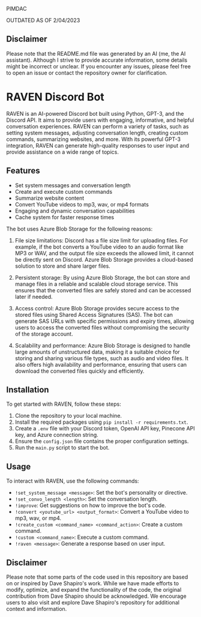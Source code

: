 PIMDAC


OUTDATED AS OF 2/04/2023
## Disclaimer

Please note that the README.md file was generated by an AI (me, the AI assistant). Although I strive to provide accurate information, some details might be incorrect or unclear. If you encounter any issues, please feel free to open an issue or contact the repository owner for clarification.

# RAVEN Discord Bot

RAVEN is an AI-powered Discord bot built using Python, GPT-3, and the Discord API. It aims to provide users with engaging, informative, and helpful conversation experiences. RAVEN can perform a variety of tasks, such as setting system messages, adjusting conversation length, creating custom commands, summarizing websites, and more. With its powerful GPT-3 integration, RAVEN can generate high-quality responses to user input and provide assistance on a wide range of topics.

## Features

- Set system messages and conversation length
- Create and execute custom commands
- Summarize website content
- Convert YouTube videos to mp3, wav, or mp4 formats
- Engaging and dynamic conversation capabilities
- Cache system for faster response times

The bot uses Azure Blob Storage for the following reasons:

1. File size limitations: Discord has a file size limit for uploading files. For example, if the bot converts a YouTube video to an audio format like MP3 or WAV, and the output file size exceeds the allowed limit, it cannot be directly sent on Discord. Azure Blob Storage provides a cloud-based solution to store and share larger files.

2. Persistent storage: By using Azure Blob Storage, the bot can store and manage files in a reliable and scalable cloud storage service. This ensures that the converted files are safely stored and can be accessed later if needed.

3. Access control: Azure Blob Storage provides secure access to the stored files using Shared Access Signatures (SAS). The bot can generate SAS URLs with specific permissions and expiry times, allowing users to access the converted files without compromising the security of the storage account.

4. Scalability and performance: Azure Blob Storage is designed to handle large amounts of unstructured data, making it a suitable choice for storing and sharing various file types, such as audio and video files. It also offers high availability and performance, ensuring that users can download the converted files quickly and efficiently.



## Installation

To get started with RAVEN, follow these steps:

1. Clone the repository to your local machine.
2. Install the required packages using `pip install -r requirements.txt`.
3. Create a `.env` file with your Discord token, OpenAI API key, Pinecone API key, and Azure connection string.
4. Ensure the `config.json` file contains the proper configuration settings.
5. Run the `main.py` script to start the bot.

## Usage

To interact with RAVEN, use the following commands:

- `!set_system_message <message>`: Set the bot's personality or directive.
- `!set_convo_length <length>`: Set the conversation length.
- `!improve`: Get suggestions on how to improve the bot's code.
- `!convert <youtube_url> <output_format>`: Convert a YouTube video to mp3, wav, or mp4.
- `!create_custom <command_name> <command_action>`: Create a custom command.
- `!custom <command_name>`: Execute a custom command.
- `!raven <message>`: Generate a response based on user input.

## Disclaimer

Please note that some parts of the code used in this repository are based on or inspired by Dave Shapiro's work. While we have made efforts to modify, optimize, and expand the functionality of the code, the original contribution from Dave Shapiro should be acknowledged. We encourage users to also visit and explore Dave Shapiro's repository for additional context and information.




